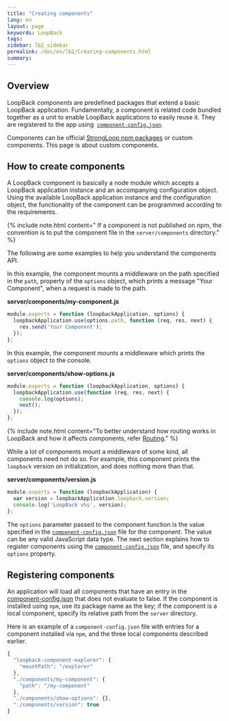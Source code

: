 ```yaml
---
title: "Creating components"
lang: en
layout: page
keywords: LoopBack
tags:
sidebar: lb2_sidebar
permalink: /doc/en/lb2/Creating-components.html
summary:
---
```


## Overview

LoopBack _components_ are predefined packages that extend a basic LoopBack application.
Fundamentally, a component is related code bundled together as a unit to enable LoopBack applications to easily reuse it.
They are registered to the app using 
[`component-config.json`](/pages/createpage.action?spaceKey=APIC&title=component-config.json&linkCreation=true&fromPageId=9634257).

Components can be official [StrongLoop npm packages](/doc/{{page.lang}}/lb2/LoopBack-components.html) or custom components. This page is about custom components.

## How to create components

A LoopBack component is basically a node module which accepts a LoopBack application instance and an accompanying configuration object.
Using the available LoopBack application instance and the configuration object, the functionality of the component can be programmed according to the requirements.

{% include note.html content="
If a component is not published on npm, the convention is to put the component file in the `server/components` directory." %}

The following are some examples to help you understand the components API.

In this example, the component mounts a middleware on the path specified in the `path`,
property of the `options` object, which prints a message "Your Component", when a request is made to the path.

**server/components/my-component.js**

```javascript
module.exports = function (loopbackApplication, options) {
  loopbackApplication.use(options.path, function (req, res, next) {
    res.send('Your Component');
  });
};
```

In this example, the component mounts a middleware which prints the `options` object to the console.

**server/components/show-options.js**

```javascript
module.exports = function (loopbackApplication, options) {
  loopbackApplication.use(function (req, res, next) {
    console.log(options);
    next();
  });
};
```

{% include note.html content="To better understand how routing works in LoopBack and how it affects components, refer [Routing](Routing.html)." %}

While a lot of components mount a middleware of some kind, all components need not do so.
For example, this component prints the `loopback` version on initialization, and does nothing more than that.

**server/components/version.js**

```javascript
module.exports = function (loopbackApplication) {
  var version = loopbackApplication.loopback.version;
  console.log('LoopBack v%s', version);
};
```

The `options` parameter passed to the component function is the value specified in the
[`component-config.json`](pages/createpage.action?spaceKey=APIC&title=component-config.json&linkCreation=true&fromPageId=9634257) file for the component.
The value can be any valid JavaScript data type.
The next section explains how to register components using the
[`component-config.json`](pages/createpage.action?spaceKey=APIC&title=component-config.json&linkCreation=true&fromPageId=9634257) file, and specify its `options` property.

## Registering components

An application will load all components that have an entry in the
[component-config.json](pages/createpage.action?spaceKey=APIC&title=component-config.json&linkCreation=true&fromPageId=9634257) that does not evaluate to false.
If the component is installed using `npm`, use its package name as the key; if the component is a local component, specify its relative path from the `server` directory.

Here is an example of a `component-config.json` file with entries for a component installed via `npm`, and the three local components described earlier.

```javascript
{
  "loopback-component-explorer": {
    "mountPath": "/explorer"
  },
  "./components/my-component": {
    "path": "/my-component"
  },
  "./components/show-options": {},
  "./components/version": true
}
```
